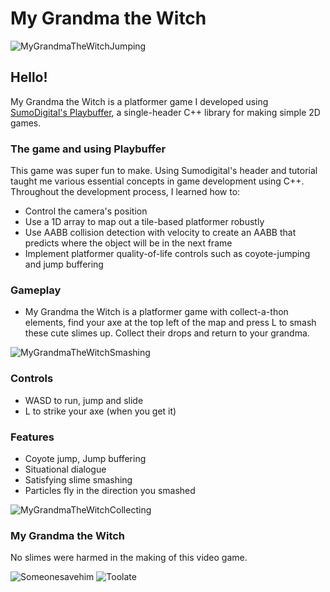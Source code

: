 # My Grandma the Witch

![MyGrandmaTheWitchJumping](https://github.com/AdiPun/Platformer/assets/119054941/dd39cd5f-3ce0-4104-bd22-ebdee5f06f5a)

## Hello!

My Grandma the Witch is a platformer game I developed using [SumoDigital's Playbuffer](https://github.com/sumo-digital-academy/playbuffer), a single-header C++ library for making simple 2D games.

### The game and using Playbuffer

This game was super fun to make. Using Sumodigital's header and tutorial taught me various essential concepts in game development using C++. Throughout the development process, I learned how to:

- Control the camera's position
- Use a 1D array to map out a tile-based platformer robustly
- Use AABB collision detection with velocity to create an AABB that predicts where the object will be in the next frame
- Implement platformer quality-of-life controls such as coyote-jumping and jump buffering

### Gameplay

- My Grandma the Witch is a platformer game with collect-a-thon elements, find your axe at the top left of the map and press L to smash these cute slimes up. Collect their drops and return to your grandma.

![MyGrandmaTheWitchSmashing](https://github.com/AdiPun/Platformer/assets/119054941/f333a71c-88a3-4cdf-82f2-f1f281072c5e)

### Controls

- WASD to run, jump and slide
- L to strike your axe (when you get it)

### Features

- Coyote jump, Jump buffering
- Situational dialogue
- Satisfying slime smashing
- Particles fly in the direction you smashed

![MyGrandmaTheWitchCollecting](https://github.com/AdiPun/Platformer/assets/119054941/e8347022-e2e5-4738-83e0-3ac33a27f52f)


### My Grandma the Witch

No slimes were harmed in the making of this video game.

![Someonesavehim](https://github.com/AdiPun/Platformer/assets/119054941/43935cd7-8c43-4c4d-a432-30c9660a4d76) ![Toolate](https://github.com/AdiPun/Platformer/assets/119054941/736a81ab-733e-479c-b902-583c01f68816)
